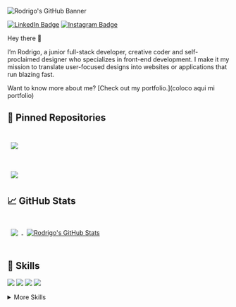 ![Rodrigo's GitHub Banner](https://res.cloudinary.com/dblc1bzmx/image/upload/v1664305481/github%20and%20more/Purple_Illustrated_Theater_Banner_2_nhbr79.png)


[![LinkedIn Badge](https://img.shields.io/badge/LinkedIn-Profile-informational?style=flat&logo=linkedin&logoColor=white&color=BDB5A3)](https://www.linkedin.com/in/rodrigolanfri/)
[![Instagram Badge](https://img.shields.io/badge/Instagram-Profile-informational?style=flat&logo=instagram&logoColor=white&color=BDB5A3)](https://www.instagram.com/rodrigolanfri/)

Hey there 👋

I’m Rodrigo, a junior full-stack developer, creative coder and self-proclaimed designer who specializes in front-end development. I make it my mission to translate user-focused designs into websites or applications that run blazing fast.

Want to know more about me? [Check out my portfolio.](coloco aqui mi portfolio)


## 📌 Pinned Repositories

<br>

<a href="https://github.com/ViveargentinaGIT/ViveargentinaApp">
  <img align="center" style="margin:0.5rem" src="https://github-readme-stats.vercel.app/api/pin/?username=rlanfri&repo=ViveargentinaApp&title_color=252525&text_color=252525&icon_color=252525&bg_color=BDB5A3" />
</a>

<br>
<br>
<br>


<a href="https://github.com/rlanfri/PI-Food-main">
  <img align="center" style="margin:0.5rem" src="https://github-readme-stats.vercel.app/api/pin/?username=rlanfri&repo=PI-Food-main&title_color=252525&text_color=252525&icon_color=858585&bg_color=BDB5A3" />
</a>

<br>

## &#x1f4c8; GitHub Stats

<br>

<a href="https://github.com/rlanfri">
  <img align="center" style="margin:0.5rem" src="https://github-readme-stats.vercel.app/api/top-langs/?username=rlanfri&hide=html,css&title_color=252525&text_color=252525&icon_color=858585&bg_color=BDB5A3"/>
</a>

<a href="https://github.com/rlanfri">
  <img align="center" style="margin:0.5rem" src="https://github-readme-stats.vercel.app/api?username=rlanfri&show_icons=true&line_height=27&count_private=true&title_color=252525&text_color=252525&icon_color=858585&bg_color=BDB5A3" alt="Rodrigo's GitHub Stats" />
</a>

<br>
<br>

## 💼 Skills

![](https://img.shields.io/badge/Code-React-informational?style=flat&logo=react&logoColor=white&color=BDB5A3)
![](https://img.shields.io/badge/Code-Redux-informational?style=flat&logo=Redux&logoColor=white&color=BDB5A3)
![](https://img.shields.io/badge/Code-JavaScript-informational?style=flat&logo=JavaScript&logoColor=white&color=BDB5A3)
![](https://img.shields.io/badge/Code-MySQL-informational?style=flat&logo=MySQL&logoColor=white&color=BDB5A3)

<details>
<summary>More Skills</summary>
<br>

![](https://img.shields.io/badge/Style-CSS-informational?style=flat&logo=css3&logoColor=white&color=BDB5A3)
![](https://img.shields.io/badge/Style-Tailwind-informational?style=flat&logo=Tailwind-CSS&logoColor=white&color=BDB5A3)
![](https://img.shields.io/badge/Style-Sass-informational?style=flat&logo=Sass&logoColor=white&color=BDB5A3)
![](https://img.shields.io/badge/Style-Stylus-informational?style=flat&logo=Stylus&logoColor=white&color=BDB5A3)

<br>

![](https://img.shields.io/badge/Tools-NPM-informational?style=flat&logo=npm&logoColor=white&color=BDB5A3)
![](https://img.shields.io/badge/Tools-Postman-informational?style=flat&logo=Postman&logoColor=white&color=BDB5A3)
![](https://img.shields.io/badge/Tools-Photoshop-informational?style=flat&logo=Adobe-Photoshop&logoColor=white&color=BDB5A3)
![](https://img.shields.io/badge/Tools-Illustrator-informational?style=flat&logo=Adobe-Illustrator&logoColor=white&color=BDB5A3)
![](https://img.shields.io/badge/Tools-AdobeXD-informational?style=flat&logo=Adobe-XD&logoColor=white&color=BDB5A3)
![](https://img.shields.io/badge/Tools-GitHub-informational?style=flat&logo=GitHub&logoColor=white&color=BDB5A3)


</details>

<br>


